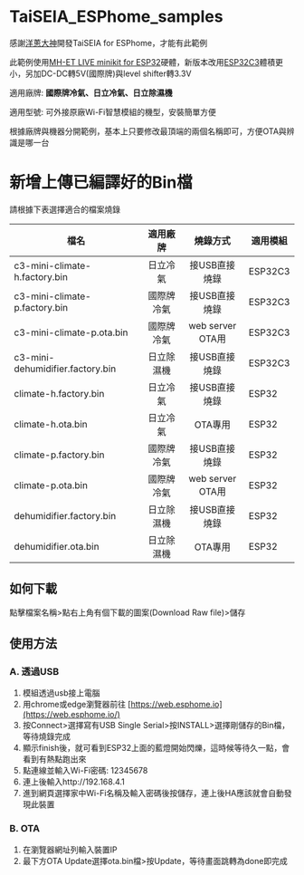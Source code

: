 # TaiSEIA_ESPhome_samples

感謝[洋蔥大神](https://github.com/tsunglung/taixia)開發TaiSEIA for ESPhome，才能有此範例

此範例使用[MH-ET LIVE minikit for ESP32](https://doc.riot-os.org/group__boards__esp32__mh-et-live-minikit.html)硬體，新版本改用[ESP32C3](https://www.nologo.tech/product/esp32/esp32c3/esp32c3supermini/esp32C3SuperMini.html)體積更小，另加DC-DC轉5V(國際牌)與level shifter轉3.3V

適用廠牌: **國際牌冷氣、日立冷氣、日立除濕機**

適用型號: 可外接原廠Wi-Fi智慧模組的機型，安裝簡單方便

根據廠牌與機器分開範例，基本上只要修改最頂端的兩個名稱即可，方便OTA與辨識是哪一台

# 新增上傳已編譯好的Bin檔

請根據下表選擇適合的檔案燒錄

| 檔名 | 適用廠牌 | 燒錄方式 | 適用模組 |
|-------|:-----:|:-----:|-------|
| c3-mini-climate-h.factory.bin | 日立冷氣 |  接USB直接燒錄  | ESP32C3 |
| c3-mini-climate-p.factory.bin | 國際牌冷氣 |  接USB直接燒錄  | ESP32C3 |
| c3-mini-climate-p.ota.bin |  國際牌冷氣  |  web server OTA用  | ESP32C3 |
| c3-mini-dehumidifier.factory.bin |  日立除濕機  |  接USB直接燒錄  | ESP32C3 |
| climate-h.factory.bin |  日立冷氣  |  接USB直接燒錄  | ESP32 |
| climate-h.ota.bin |  日立冷氣  |  OTA專用  | ESP32 |
| climate-p.factory.bin |  國際牌冷氣  |  接USB直接燒錄  | ESP32 |
| climate-p.ota.bin |  國際牌冷氣  |  web server OTA用  | ESP32 |
| dehumidifier.factory.bin |  日立除濕機  |  接USB直接燒錄  | ESP32 |
| dehumidifier.ota.bin |  日立除濕機  |  OTA專用  | ESP32 |

## 如何下載

點擊檔案名稱>點右上角有個下載的圖案(Download Raw file)>儲存

## 使用方法

### A. 透過USB

1. 模組透過usb接上電腦
2. 用chrome或edge瀏覽器前往 [https://web.esphome.io](https://web.esphome.io/)
3. 按Connect>選擇寫有USB Single Serial>按INSTALL>選擇剛儲存的Bin檔，等待燒錄完成
4. 顯示finish後，就可看到ESP32上面的藍燈開始閃爍，這時候等待久一點，會看到有熱點跑出來
5. 點連線並輸入Wi-Fi密碼: 12345678
6. 連上後輸入http://192.168.4.1
7. 進到網頁選擇家中Wi-Fi名稱及輸入密碼後按儲存，連上後HA應該就會自動發現此裝置

### B. OTA

1. 在瀏覽器網址列輸入裝置IP
2. 最下方OTA Update選擇ota.bin檔>按Update，等待畫面跳轉為done即完成

